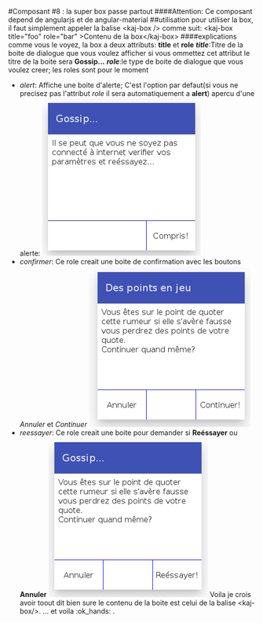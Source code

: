 #Composant #8 : la super box passe partout
####Attention:
Ce composant depend de angularjs et de angular-material
##utilisation
pour utiliser la box, il faut simplement appeler la balise &lt;kaj-box /&gt; comme suit:
&lt;kaj-box title="foo" role="bar" &gt;Contenu de la box&lt;/kaj-box&gt;
####explications
comme vous le voyez, la box a deux attributs: **title** et **role**
***title***:Titre de la boite de dialogue que vous voulez afficher si vous ommettez cet attribut le titre de la boite sera **Gossip...**
***role***:le type de boite de dialogue que vous voulez creer; les roles sont pour le moment
* *alert*: Affiche une boite d'alerte; C'est l'option par defaut(si vous ne precisez pas l'attribut *role* il sera automatiquement a **alert**) apercu d'une alerte:
![boite d'alerte](/snapshots/titre_et_role_forget.png?raw=true "role=alerter")
* *confirmer*: Ce role creait une boite de confirmation avec les boutons *Annuler* et *Continuer*
![boite de confirmation](/snapshots/titre_continuer.png?raw=true "role=confirmer")
* *reessayer*: Ce role creait une boite pour demander si **Re&eacute;ssayer** ou **Annuler**
![boite en mode reessayer](/snapshots/sanstitre_reessayer.png?raw=true "role=reessayer")
Voila je crois avoir toout dit bien sure le contenu de la boite est celui de la balise &lt;kaj-box/&gt;.
... et voila :ok_hands: .
